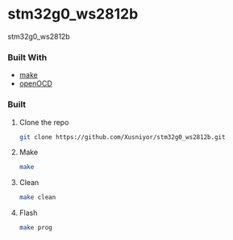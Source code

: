 # stm32g0_ws2812b
stm32g0_ws2812b

### Built With

* [make](https://sourceforge.net/projects/gnuwin32/)
* [openOCD](https://github.com/xpack-dev-tools/openocd-xpack/releases)

### Built

1. Clone the repo
   ```sh
   git clone https://github.com/Xusniyor/stm32g0_ws2812b.git
   ```
2. Make
   ```sh
   make
   ```
3. Clean
   ```sh
   make clean
   ```
3. Flash
   ```sh
   make prog
   ```
